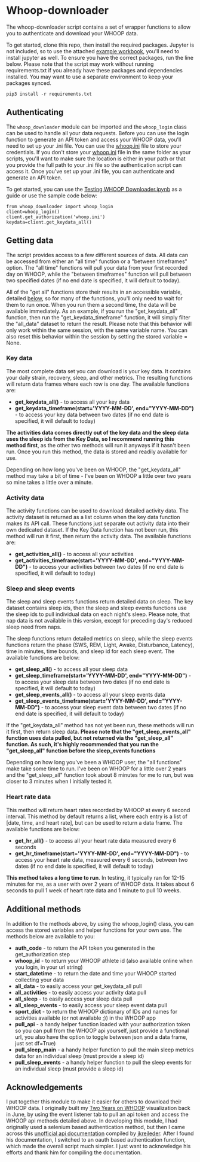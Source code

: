 # Whoop-downloader
The whoop-downloader script contains a set of wrapper functions to allow you to authenticate and download your WHOOP data.

To get started, clone this repo, then install the required packages. Jupyter is not included, so to use the attached [example workbook](https://github.com/irickman/whoop-downloader/blob/main/Testing%20WHOOP%20Downloader.ipynb), you'll need to install jupyter as well. To ensure you have the correct packages, run the line below. Please note that the script may work without running requirements.txt if you already have these packages and dependencies installed. You may want to use a separate environment to keep your packages synced.

`pip3 install -r requirements.txt`

## Authenticating
The `whoop_downloader` module can be imported and the `whoop_login` class can be used to handle all your data requests. Before you can use the login function to generate an API token and access your WHOOP data, you'll need to set up your .ini file. You can use the [whoop.ini](https://github.com/irickman/whoop-downloader/blob/main/whoop.ini) file to store your credentials. If you don't store your [whoop.ini](https://github.com/irickman/whoop-downloader/blob/main/whoop.ini) file in the same folder as your scripts, you'll want to make sure the location is either in your path or that you provide the full path to your .ini file so the authentication script can access it. Once you've set up your .ini file, you can authenticate and generate an API token.  

To get started, you can use the [Testing WHOOP Downloader.ipynb](https://github.com/irickman/whoop-downloader/blob/main/Testing%20WHOOP%20Downloader.ipynb) as a guide or use the sample code below:

```
from whoop_downloader import whoop_login
client=whoop_login()
client.get_authorization('whoop.ini')
keydata=client.get_keydata_all()
```
## Getting data
The script provides access to a few different sources of data. All data can be accessed from either an "all time" function or a "between timeframes" option. The "all time" functions will pull your data from your first recorded day on WHOOP, while the "between timeframes" function will pull between two specified dates (if no end date is specified, it will default to today).

All of the "get all" functions store their results in an accessible variable, detailed [below](https://github.com/irickman/whoop-downloader#additional-methods), so for many of the functions, you'll only need to wait for them to run once. When you run them a second time, the data will be available immediately. As an example, if you run the "get_keydata_all" function, then run the "get_keydata_timeframe" function, it will simply filter the "all_data" dataset to return the result. Please note that this behavior will only work within the same session, with the same variable name. You can also reset this behavior within the session by setting the stored variable = None.

### Key data
The most complete data set you can download is your key data. It contains your daily strain, recovery, sleep, and other metrics. The resulting functions will return data frames where each row is one day. The available functions are:

* **get_keydata_all()** - to access all your key data
* **get_keydata_timeframe(start='YYYY-MM-DD', end="YYYY-MM-DD")** - to access your key data between two dates (if no end date is specified, it will default to today)

**The activities data comes directly out of the key data and the sleep data uses the sleep ids from the Key Data, so I recommend running this method first**, as the other two methods will run it anyways if it hasn't been run. Once you run this method, the data is stored and readily available for use.

Depending on how long you've been on WHOOP, the "get_keydata_all" method may take a bit of time - I've been on WHOOP a little over two years so mine takes a little over a minute.

### Activity data
The activity functions can be used to download detailed activity data. The activity dataset is returned as a list column when the key data function makes its API call. These functions just separate out activity data into their own dedicated dataset. If the Key Data function has not been run, this method will run it first, then return the activity data. The available functions are:

* **get_activities_all()** - to access all your activities
* **get_activities_timeframe(start='YYYY-MM-DD', end="YYYY-MM-DD")** - to access your activities between two dates (if no end date is specified, it will default to today)

### Sleep and sleep events
The sleep and sleep events functions return detailed data on sleep. The key dataset contains sleep ids, then the sleep and sleep events functions use the sleep ids to pull individual data on each night's sleep. Please note, that nap data is not available in this version, except for preceding day's reduced sleep need from naps.

The sleep functions return detailed metrics on sleep, while the sleep events functions return the phase (SWS, REM, Light, Awake, Disturbance, Latency), time in minutes, time bounds, and sleep id for each sleep event. The available functions are below:

* **get_sleep_all()** - to access all your sleep data
* **get_sleep_timeframe(start='YYYY-MM-DD', end="YYYY-MM-DD")** - to access your sleep data between two dates (if no end date is specified, it will default to today)
* **get_sleep_events_all()** - to access all your sleep events data
* **get_sleep_events_timeframe(start='YYYY-MM-DD', end="YYYY-MM-DD")** - to access your sleep event data between two dates (if no end date is specified, it will default to today)

If the "get_keydata_all" method has not yet been run, these methods will run it first, then return sleep data. **Please note that the "get_sleep_events_all" function uses data pulled, but not returned via the "get_sleep_all" function. As such, it's highly recommended that you run the "get_sleep_all" function  before the sleep_events functions**

Depending on how long you've been a WHOOP user, the "all functions" make take some time to run. I've been on WHOOP for a little over 2 years and the "get_sleep_all" function took about 8 minutes for me to run, but was closer to 3 minutes when I initially tested it.

### Heart rate data
This method will return heart rates recorded by WHOOP at every 6 second interval. This method by default returns a list, where each entry is a list of [date, time, and heart rate], but can be used to return a data frame. The available functions are below:

* **get_hr_all()** - to access all your heart rate data measured every 6 seconds
* **get_hr_timeframe(start='YYYY-MM-DD', end="YYYY-MM-DD")** - to access your heart rate data, measured every 6 seconds, between two dates (if no end date is specified, it will default to today)

**This method takes a long time to run**. In testing, it typically ran for 12-15 minutes for me, as a user with over 2 years of WHOOP data. It takes about 6 seconds to pull 1 week of heart rate data and 1 minute to pull 10 weeks.

## Additional methods
In addition to the methods above, by using the whoop_login() class, you can access the stored variables and helper functions for your own use. The methods below are available to you:

* **auth_code** - to return the API token you generated in the get_authorization step
* **whoop_id** - to return your WHOOP athlete id (also available online when you login, in your url string)
* **start_datetime** - to return the date and time your WHOOP started collecting your data
* **all_data** - to easily access your get_keydata_all pull
* **all_activities** - to easily access your activity data pull
* **all_sleep** - to easily access your sleep data pull
* **all_sleep_events** - to easily access your sleep event data pull
* **sport_dict** - to return the WHOOP dictionary of IDs and names for activities available (or not available ;)) in the WHOOP app
* **pull_api** - a handy helper function loaded with your authorization token so you can pull from the WHOOP api yourself, just provide a functional url, you also have the option to toggle between json and a data frame, just set df=True)
* **pull_sleep_main** - a handy helper function to pull the main sleep metrics data for an individual sleep (must provide a sleep id)
* **pull_sleep_events** - a handy helper function to pull the sleep events for an individual sleep (must provide a sleep id)


## Acknowledgements
I put together this module to make it easier for others to download their WHOOP data. I originally built my [Two Years on WHOOP](http://www.irarickman.com/blog/Two-Years-On-WHOOP/) visualization back in June, by using the event listener tab to pull an api token and access the WHOOP api methods detailed above. In developing this module, I had originally used a selenium based authentication method, but then I came across this [unofficial api documentation](https://app.swaggerhub.com/apis/DovOps/whoop-unofficial-api/1.0.1) compiled by [jkreileder](https://github.com/jkreileder). After I found his documentation, I switched to an oauth based authentication function, which made the overall script much simpler. I just want to acknowledge his efforts and thank him for compiling the documentation.
